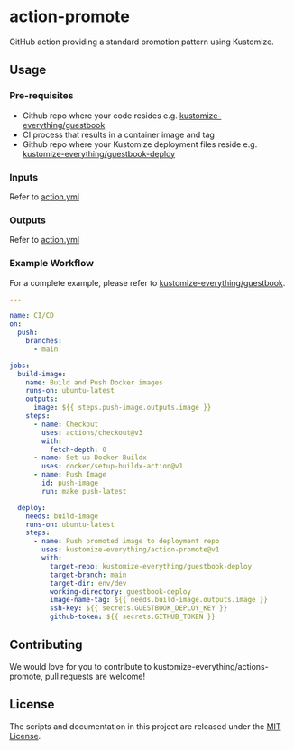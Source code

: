 # action-promote

GitHub action providing a standard promotion pattern using Kustomize.

## Usage

### Pre-requisites

- Github repo where your code resides e.g. [kustomize-everything/guestbook](https://github.com/kustomize-everything/guestbook)
- CI process that results in a container image and tag
- Github repo where your Kustomize deployment files reside e.g. [kustomize-everything/guestbook-deploy](https://github.com/kustomize-everything/guestbook-deploy)

### Inputs

Refer to [action.yml](./action.yml)

### Outputs

Refer to [action.yml](./action.yml)

### Example Workflow

For a complete example, please refer to [kustomize-everything/guestbook](https://github.com/kustomize-everything/guestbook).

```yaml
---

name: CI/CD
on:
  push:
    branches:
      - main

jobs:
  build-image:
    name: Build and Push Docker images
    runs-on: ubuntu-latest
    outputs:
      image: ${{ steps.push-image.outputs.image }}
    steps:
      - name: Checkout
        uses: actions/checkout@v3
        with:
          fetch-depth: 0
      - name: Set up Docker Buildx
        uses: docker/setup-buildx-action@v1
      - name: Push Image
        id: push-image
        run: make push-latest

  deploy:
    needs: build-image
    runs-on: ubuntu-latest
    steps:
      - name: Push promoted image to deployment repo
        uses: kustomize-everything/action-promote@v1
        with:
          target-repo: kustomize-everything/guestbook-deploy
          target-branch: main
          target-dir: env/dev
          working-directory: guestbook-deploy
          image-name-tag: ${{ needs.build-image.outputs.image }}
          ssh-key: ${{ secrets.GUESTBOOK_DEPLOY_KEY }}
          github-token: ${{ secrets.GITHUB_TOKEN }}
```

## Contributing

We would love for you to contribute to kustomize-everything/actions-promote, pull requests are welcome!

## License

The scripts and documentation in this project are released under the [MIT License](LICENSE).

